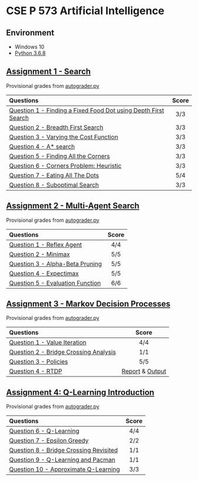 # CSE P 573 Artificial Intelligence

## Environment

* Windows 10
* [Python 3.6.8](https://www.python.org/downloads/release/python-368/)

## [Assignment 1 - Search](https://courses.cs.washington.edu/courses/csep573/19wi/assignments/search.html)

Provisional grades from [autograder.py](./Assignment1-Search/autograder.py)

| Questions | Score |
| :-------- | :---: |
| [Question 1 - Finding a Fixed Food Dot using Depth First Search](https://github.com/BigEggStudy/UW-CSEP-573-Wi19-Artificial-Intelligence/issues/1) | 3/3 |
| [Question 2 - Breadth First Search](https://github.com/BigEggStudy/UW-CSEP-573-Wi19-Artificial-Intelligence/issues/2) | 3/3 |
| [Question 3 - Varying the Cost Function](https://github.com/BigEggStudy/UW-CSEP-573-Wi19-Artificial-Intelligence/issues/3) | 3/3 |
| [Question 4 - A* search](https://github.com/BigEggStudy/UW-CSEP-573-Wi19-Artificial-Intelligence/issues/4) | 3/3 |
| [Question 5 - Finding All the Corners](https://github.com/BigEggStudy/UW-CSEP-573-Wi19-Artificial-Intelligence/issues/5) | 3/3 |
| [Question 6 - Corners Problem: Heuristic](https://github.com/BigEggStudy/UW-CSEP-573-Wi19-Artificial-Intelligence/issues/6) | 3/3 |
| [Question 7 - Eating All The Dots](https://github.com/BigEggStudy/UW-CSEP-573-Wi19-Artificial-Intelligence/issues/7) | 5/4 |
| [Question 8 - Suboptimal Search](https://github.com/BigEggStudy/UW-CSEP-573-Wi19-Artificial-Intelligence/issues/8) | 3/3 |

## [Assignment 2 - Multi-Agent Search](https://courses.cs.washington.edu/courses/csep573/19wi/assignments/multi_agent.html)

Provisional grades from [autograder.py](./Assignment2-MultiAgentSearch/autograder.py)

| Questions | Score |
| :-------- | :---: |
| [Question 1 - Reflex Agent](https://github.com/BigEggStudy/UW-CSEP-573-Wi19-Artificial-Intelligence/issues/9) | 4/4 |
| [Question 2 - Minimax](https://github.com/BigEggStudy/UW-CSEP-573-Wi19-Artificial-Intelligence/issues/10) | 5/5 |
| [Question 3 - Alpha-Beta Pruning](https://github.com/BigEggStudy/UW-CSEP-573-Wi19-Artificial-Intelligence/issues/11) | 5/5 |
| [Question 4 - Expectimax](https://github.com/BigEggStudy/UW-CSEP-573-Wi19-Artificial-Intelligence/issues/12) | 5/5 |
| [Question 5 - Evaluation Function](https://github.com/BigEggStudy/UW-CSEP-573-Wi19-Artificial-Intelligence/issues/13) | 6/6 |

## [Assignment 3 - Markov Decision Processes](https://courses.cs.washington.edu/courses/csep573/19wi/assignments/reinforcement_mdp.html)

Provisional grades from [autograder.py](./Assignment3-MDP/autograder.py)

| Questions | Score |
| :-------- | :---: |
| [Question 1 - Value Iteration](https://github.com/BigEggStudy/UW-CSEP-573-Wi19-Artificial-Intelligence/issues/15) | 4/4 |
| [Question 2 - Bridge Crossing Analysis](https://github.com/BigEggStudy/UW-CSEP-573-Wi19-Artificial-Intelligence/issues/16) | 1/1 |
| [Question 3 - Policies](https://github.com/BigEggStudy/UW-CSEP-573-Wi19-Artificial-Intelligence/issues/17) | 5/5 |
| [Question 4 - RTDP](https://github.com/BigEggStudy/UW-CSEP-573-Wi19-Artificial-Intelligence/issues/18) | [Report](./Assignment3-MDP/rtdp.pdf) & [Output](./Assignment3-MDP/output.txt) |

## [Assignment 4: Q-Learning Introduction](https://courses.cs.washington.edu/courses/csep573/19wi/assignments/reinforcement_qlearning.html)

Provisional grades from [autograder.py](./Assignment3-MDP/autograder.py)

| Questions | Score |
| :-------- | :---: |
| [Question 6 - Q-Learning](https://github.com/BigEggStudy/UW-CSEP-573-Wi19-Artificial-Intelligence/issues/20) | 4/4 |
| [Question 7 - Epsilon Greedy](https://github.com/BigEggStudy/UW-CSEP-573-Wi19-Artificial-Intelligence/issues/21) | 2/2 |
| [Question 8 - Bridge Crossing Revisited](https://github.com/BigEggStudy/UW-CSEP-573-Wi19-Artificial-Intelligence/issues/22) | 1/1 |
| [Question 9 - Q-Learning and Pacman](https://github.com/BigEggStudy/UW-CSEP-573-Wi19-Artificial-Intelligence/issues/23) | 1/1 |
| [Question 10 - Approximate Q-Learning](https://github.com/BigEggStudy/UW-CSEP-573-Wi19-Artificial-Intelligence/issues/19) | 3/3 |
